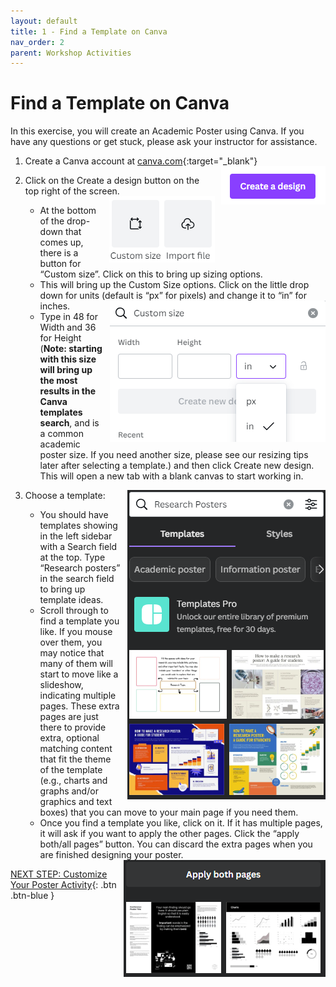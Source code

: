 ```yaml
---
layout: default
title: 1 - Find a Template on Canva
nav_order: 2
parent: Workshop Activities
---
```


# Find a Template on Canva

In this exercise, you will create an Academic Poster using Canva. If you have any questions or get stuck, please ask your instructor for assistance. 

1.  Create a Canva account at 
[canva.com](https://ww.canva.com/){:target="_blank"}  <img src="images/01.png" alt="new slide" style="float:right;margin-left:10px;">
   
2.  Click on the Create a design button on the top right of the screen.  <img src="images/02.png" alt="new slide" style="float:right;margin-left:10px;">
    - At the bottom of the drop-down that comes up, there is a button for “Custom size”. Click on this to bring up sizing options. 
    - This will bring up the Custom Size options. Click on the little drop down for units (default is “px” for pixels) and change it to “in” for inches.  <img src="images/03.png" alt="new slide" style="float:right;width:150;margin-left:10px;">
    - Type in 48 for Width and 36 for Height (**Note: starting with this size will bring up the most results in the Canva templates search**, and is a common academic poster size. If you need another size, please see our resizing tips later after selecting a template.) and then click Create new design. This will open a new tab with a blank canvas to start working in. 

3. Choose a template: <img src="images/04.png" alt="new slide" style="float:right;width:150;margin-left:10px;">
   - You should have templates showing in the left sidebar with a Search field at the top. Type “Research posters” in the search field to bring up template ideas. 
   - Scroll through to find a template you like. If you mouse over them, you may notice that many of them will start to move like a slideshow, indicating multiple pages. These extra pages are just there to provide extra, optional matching content that fit the theme of the template (e.g., charts and graphs and/or graphics and text boxes) that you can move to your main page if you need them.  
    - Once you find a template you like, click on it. If it has multiple pages, it will ask if you want to apply the other pages. Click the “apply both/all pages” button. You can discard the extra pages when you are finished designing your poster.  <img src="images/05.png" alt="new slide" style="float:right;width:150;margin-left:10px;">

   

[NEXT STEP: Customize Your Poster Activity](act-2.html){: .btn .btn-blue }
